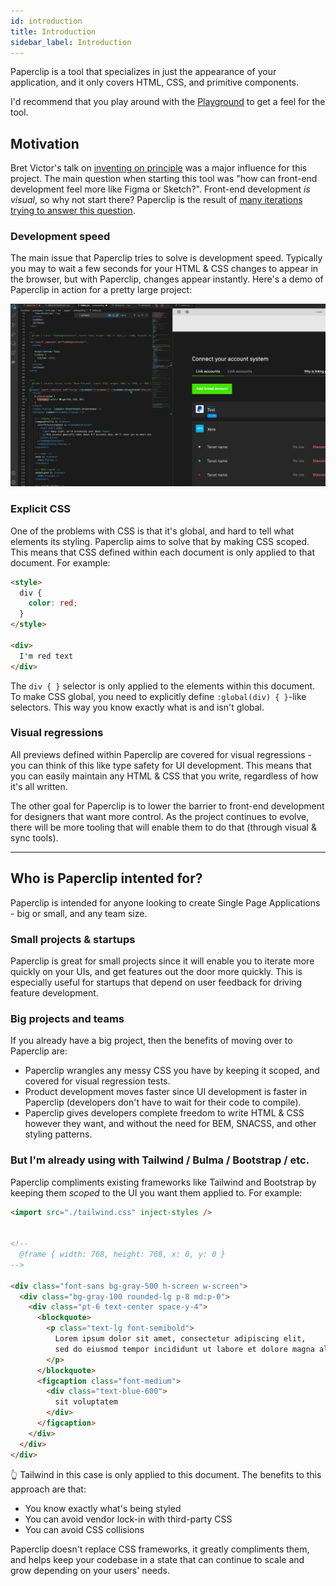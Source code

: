 ```yaml
---
id: introduction
title: Introduction
sidebar_label: Introduction
---
```


Paperclip is a tool that specializes in just the appearance of your application, and it only covers HTML, CSS, and primitive components.

I'd recommend that you play around with the [Playground](https://playground.paperclip.dev) to get a feel for the tool. 

## Motivation

Bret Victor's talk on [inventing on principle](https://www.youtube.com/watch?v=PUv66718DII&t=130s) was a major influence for this project. The main question when starting this tool was "how can front-end development feel more like Figma or Sketch?". Front-end development _is visual_, so why not start there? Paperclip is the result of [many iterations trying to answer this question](https://levelup.gitconnected.com/lessons-around-creating-ui-builders-46ceeaea327f). 

### Development speed

The main issue that Paperclip tries to solve is development speed. Typically you may to wait a few seconds for your HTML & CSS changes to appear in the browser, but with Paperclip, changes appear instantly. Here's a demo of Paperclip in action for a pretty large project:

![Captec.io onboarding](/img/super-fast.gif)


### Explicit CSS

One of the problems with CSS is that it's global, and hard to tell what elements its styling. Paperclip aims to solve that by making CSS scoped. This means that CSS defined within each document is only applied to that document. For example:

```html
<style>
  div {
    color: red;
  }
</style>

<div>
  I'm red text
</div>
```

The `div { }` selector is only applied to the elements within this document. To make CSS global, you need to explicitly define `:global(div) { }`-like selectors. This way you know exactly what is and isn't global. 


### Visual regressions


All previews defined within Paperclip are covered for visual regressions - you can think of this like type safety for UI development. This means that you can easily maintain any HTML & CSS that you write, regardless of how it's all written. 


The other goal for Paperclip is to lower the barrier to front-end development for designers that want more control. As the project continues to evolve, there will be more tooling that will enable them to do that (through visual & sync tools).

---

## Who is Paperclip intented for?


Paperclip is intended for anyone looking to create Single Page Applications - big or small, and any team size. 

### Small projects & startups

Paperclip is great for small projects since it will enable you to iterate more quickly on your UIs, and get features out the door more quickly. This is especially useful for startups that depend on user feedback for driving feature development. 

### Big projects and teams

If you already have a big project, then the benefits of moving over to Paperclip are:

- Paperclip wrangles any messy CSS you have by keeping it scoped, and covered for visual regression tests.
- Product development moves faster since UI development is faster in Paperclip (developers don't have to wait for their code to compile).
- Paperclip gives developers complete freedom to write HTML & CSS however they want, and without the need for BEM, SNACSS, and other styling patterns.


### But I'm already using with Tailwind / Bulma / Bootstrap / etc.

Paperclip compliments existing frameworks like Tailwind and Bootstrap by keeping them _scoped_ to the UI you want them applied to. For example:

```html
<import src="./tailwind.css" inject-styles />


<!--
  @frame { width: 768, height: 768, x: 0, y: 0 }
-->

<div class="font-sans bg-gray-500 h-screen w-screen">
  <div class="bg-gray-100 rounded-lg p-8 md:p-0">
    <div class="pt-6 text-center space-y-4">
      <blockquote>
        <p class="text-lg font-semibold">
          Lorem ipsum dolor sit amet, consectetur adipiscing elit, 
          sed do eiusmod tempor incididunt ut labore et dolore magna aliqua.
        </p>
      </blockquote>
      <figcaption class="font-medium">
        <div class="text-blue-600">
          sit voluptatem
        </div>
      </figcaption>
    </div>
  </div>
</div>
```

👆 Tailwind in this case is only applied to this document. The benefits to this approach are that:

- You know exactly what's being styled
- You can avoid vendor lock-in with third-party CSS
- You can avoid CSS collisions

Paperclip doesn't replace CSS frameworks, it greatly compliments them, and helps keep your codebase in a state that can continue to scale and grow depending on your users' needs. 
